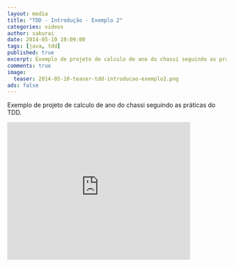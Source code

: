 ```yaml
---
layout: media
title: "TDD - Introdução - Exemplo 2"
categories: videos
author: sakurai
date: 2014-05-10 19:09:00
tags: [java, tdd]
published: true
excerpt: Exemplo de projeto de calculo de ano do chassi seguindo as práticas do TDD.
comments: true
image:
  teaser: 2014-05-10-teaser-tdd-introducao-exemplo2.png
ads: false
---
```


Exemplo de projeto de calculo de ano do chassi seguindo as práticas do TDD.

<iframe width="420" height="315" src="https://www.youtube.com/embed/hxIbckFHOK8" frameborder="0" allowfullscreen></iframe>
